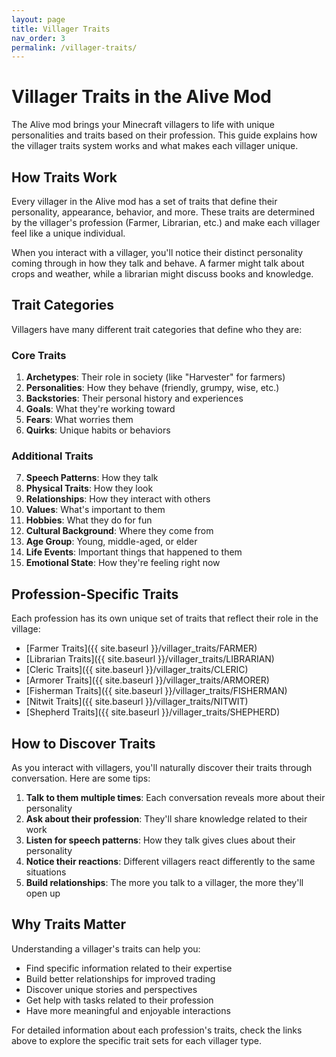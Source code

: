 ```yaml
---
layout: page
title: Villager Traits
nav_order: 3
permalink: /villager-traits/
---
```


# Villager Traits in the Alive Mod

The Alive mod brings your Minecraft villagers to life with unique personalities and traits based on their profession. This guide explains how the villager traits system works and what makes each villager unique.

## How Traits Work

Every villager in the Alive mod has a set of traits that define their personality, appearance, behavior, and more. These traits are determined by the villager's profession (Farmer, Librarian, etc.) and make each villager feel like a unique individual.

When you interact with a villager, you'll notice their distinct personality coming through in how they talk and behave. A farmer might talk about crops and weather, while a librarian might discuss books and knowledge.

## Trait Categories

Villagers have many different trait categories that define who they are:

### Core Traits

1. **Archetypes**: Their role in society (like "Harvester" for farmers)
2. **Personalities**: How they behave (friendly, grumpy, wise, etc.)
3. **Backstories**: Their personal history and experiences
4. **Goals**: What they're working toward
5. **Fears**: What worries them
6. **Quirks**: Unique habits or behaviors

### Additional Traits

7. **Speech Patterns**: How they talk
8. **Physical Traits**: How they look
9. **Relationships**: How they interact with others
10. **Values**: What's important to them
11. **Hobbies**: What they do for fun
12. **Cultural Background**: Where they come from
13. **Age Group**: Young, middle-aged, or elder
14. **Life Events**: Important things that happened to them
15. **Emotional State**: How they're feeling right now

## Profession-Specific Traits

Each profession has its own unique set of traits that reflect their role in the village:

- [Farmer Traits]({{ site.baseurl }}/villager_traits/FARMER)
- [Librarian Traits]({{ site.baseurl }}/villager_traits/LIBRARIAN)
- [Cleric Traits]({{ site.baseurl }}/villager_traits/CLERIC)
- [Armorer Traits]({{ site.baseurl }}/villager_traits/ARMORER)
- [Fisherman Traits]({{ site.baseurl }}/villager_traits/FISHERMAN)
- [Nitwit Traits]({{ site.baseurl }}/villager_traits/NITWIT)
- [Shepherd Traits]({{ site.baseurl }}/villager_traits/SHEPHERD)

## How to Discover Traits

As you interact with villagers, you'll naturally discover their traits through conversation. Here are some tips:

1. **Talk to them multiple times**: Each conversation reveals more about their personality
2. **Ask about their profession**: They'll share knowledge related to their work
3. **Listen for speech patterns**: How they talk gives clues about their personality
4. **Notice their reactions**: Different villagers react differently to the same situations
5. **Build relationships**: The more you talk to a villager, the more they'll open up

## Why Traits Matter

Understanding a villager's traits can help you:

- Find specific information related to their expertise
- Build better relationships for improved trading
- Discover unique stories and perspectives
- Get help with tasks related to their profession
- Have more meaningful and enjoyable interactions

For detailed information about each profession's traits, check the links above to explore the specific trait sets for each villager type.
